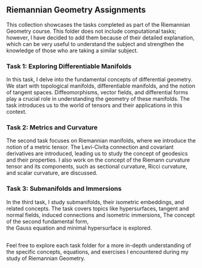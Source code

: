 ## Riemannian Geometry Assignments

This collection showcases the tasks completed as part of the Riemannian Geometry course. 
This folder does not include computational tasks; however, I have decided to add them because of their detailed explanation, 
which can be very useful to understand the subject and strengthen the knowledge of those who are taking a similar subject.

### Task 1: Exploring Differentiable Manifolds

In this task, I delve into the fundamental concepts of differential geometry. 
We start with topological manifolds, differentiable manifolds, and the notion of tangent spaces. 
Diffeomorphisms, vector fields, and differential forms play a crucial role in understanding the geometry of these manifolds.
The task introduces us to the world of tensors and their applications in this context.

### Task 2: Metrics and Curvature

The second task focuses on Riemannian manifolds, where we introduce the notion of a metric tensor.
The Levi-Civita connection and covariant derivatives are introduced, leading us to study the concept of geodesics and their properties. 
I also work on the concept of the Riemann curvature tensor and its components, such as sectional curvature, Ricci curvature,
and scalar curvature, are discussed. 

### Task 3: Submanifolds and Immersions

In the third task, I study submanifolds, their isometric embeddings, and related concepts. 
The task covers topics like hypersurfaces, tangent and normal fields, induced connections and isometric immersions,
The concept of  the second fundamental form,  
the Gauss equation and  minimal hypersurface is explored.


##
Feel free to explore each task folder for a more in-depth understanding of the specific concepts, equations, and exercises I encountered during my study of Riemannian Geometry. 
